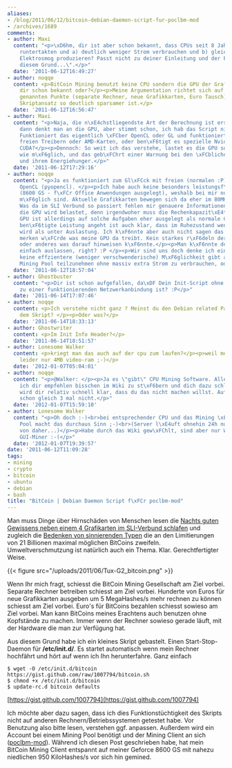```yaml
---
aliases:
- /blog/2011/06/12/bitcoin-debian-daemon-script-fur-poclbm-mod
- /archives/1689
comments:
- author: Maxi
  content: "<p>\xD6hm, dir ist aber schon bekannt, dass CPUs seit 8 Jahren bei Nichtauslastung
    runtertakten und a) deutlich weniger Strom verbrauchen und b) gleichfalls weniger
    Elektrosmog produzieren? Passt nicht zu deiner Einleitung und der Folgerung \"Aus
    diesem Grund...\".</p>"
  date: '2011-06-12T16:49:27'
- author: noqqe
  content: <p>BitCoin Mining benutzt keine CPU sondern die GPU der Grafikkarte. Ist
    dir schon bekannt oder?</p><p>Meine Argumentation richtet sich auf die vorher
    genannten Punkte (separate Rechner, neue Grafikkarten, Euro Tausch) wogegen der
    Skriptansatz so deutlich sparsamer ist.</p>
  date: '2011-06-12T16:56:47'
- author: Maxi
  content: "<p>Naja, die n\xE4chstliegendste Art der Berechnung ist erst mal die CPU,
    dann denkt man an die GPU, aber stimmt schon, ich hab das Script nicht gelesen.
    Funktioniert das eigentlich \xFCber OpenCL oder GL und funktioniert es auch mit
    freien Treibern oder AMD-Karten, oder ben\xF6tigt es spezielle Nvidia-APIs wie
    CUDA?</p><p>Dennoch: So weit ich das verstehe, lastet es die GPU so stark aus
    wie m\xF6glich, und das geb\xFChrt einer Warnung bei den \xFCblichen Monster-Karten
    und ihrem Energiehunger.</p>"
  date: '2011-06-12T17:29:16'
- author: noqqe
  content: "<p>Ja es funktioniert zum Gl\xFCck mit freien (normalen :P) Treibern und
    OpenCL (pyopencl). </p><p>Ich habe auch keine besonders leistungsf\xE4hige Grafikkarte
    (8600 GS - f\xFCr Office Anwendungen ausgelegt), weshalb bei mir nur bis zu 900KH/s
    m\xF6glich sind. Aktuelle Grafikkarten bewegen sich da eher im 80MH/s Bereich.
    Was da im SLI Verbund so passiert fehlen mir genauere Informationen. </p><p>Klar,
    die GPU wird belastet, denn irgendwoher muss die Rechenkapazit\xE4t kommen. Die
    GPU ist allerdings auf solche Aufgaben eher ausgelegt als normale CPUs. Was die
    ben\xF6tigte Leistung angeht ist auch klar, dass im Ruhezustand weniger verbraucht
    wird als unter Auslastung. Ich k\xF6nnte aber auch nicht sagen das ich das jetzt
    merken w\xFCrde was meine GPU da treibt. Kein starkes r\xF6deln der L\xFCfter
    oder anderes was darauf hinweisen k\xF6nnte.</p><p>Man k\xF6nnte den Rechner auch
    einfach auslassen, right? :P </p><p>Wir sind uns doch denke ich einig das es wohl
    keine effzientere (weniger verschwenderische) M\xF6glichkeit gibt an einem BitCoin
    Mining Pool teilzunehmen ohne massiv extra Strom zu verbrauchen, oder?</p>"
  date: '2011-06-12T18:57:04'
- author: Ghostbuster
  content: "<p>Dir ist schon aufgefallen, da\xDF Dein Init-Script ohne Abh\xE4ngigkeit
    zu einer funktionierenden Netzwerkanbindung ist? :P</p>"
  date: '2011-06-14T17:07:46'
- author: noqqe
  content: <p>Ich verstehe nicht ganz ? Meinst du den Debian related Part? Oben in
    dem Skript? </p><p>Oder was?</p>
  date: '2011-06-14T18:33:13'
- author: Ghostwriter
  content: <p>Im Init Info Header?</p>
  date: '2011-06-14T18:51:57'
- author: Lonesome Walker
  content: <p>kriegt man das auch auf der cpu zum laufen?</p><p>weil mein server hat
    leider nur 4MB video-ram ;-)</p>
  date: '2012-01-07T05:04:01'
- author: noqqe
  content: "<p>@Walker: </p><p>Ja es \"gibt\" CPU Mining Software. Allerdings w\xFCrd
    ich dir empfehlen bisschen im Wiki zu st\xF6bern und dich dazu schlauzulesen.</p><p>Da
    wird dir relativ schnell klar, dass du das nicht machen willst. Auf deinem Server
    schon gleich 3 mal nicht.</p>"
  date: '2012-01-07T15:59:10'
- author: Lonesome Walker
  content: "<p>Oh doch :-)<br>bei entsprechender CPU und das Mining \xFCber einen
    Pool macht das durchaus Sinn ;-)<br>(Server l\xE4uft ohnehin 24h nur im Leerlauf,
    von daher...)</p><p>Habe durch das Wiki gew\xFChlt, sind aber nur Windows und
    GUI-Miner :-(</p>"
  date: '2012-01-07T19:39:57'
date: '2011-06-12T11:09:28'
tags:
- mining
- crypto
- bitcoin
- ubuntu
- debian
- bash
title: "BitCoin | Debian Daemon Script f\xFCr poclbm-mod"
---
```


Man muss Dinge über Hirnschäden von Menschen lesen die
[Nachts guten Gewissens neben einem 4 Grafikarten im SLI-Verbund schlafen](http://www.bitcoinminingaccidents.com/?p=196)
und zugleich die [Bedenken von sinnierenden Typen](http://tav.espians.com/why-bitcoin-will-fail-as-a-currency.html) die
an den Limitierungen von 21 Billionen maximal möglichen BitCoins zweifeln.
Umweltverschmutzung ist natürlich auch ein Thema. Klar. Gerechtfertigter
Weise.

{{< figure src="/uploads/2011/06/Tux-G2_bitcoin.png" >}}

Wenn Ihr mich fragt, schiesst die BitCoin Mining Gesellschaft am Ziel
vorbei. Separate Rechner betreiben schiesst am Ziel vorbei. Hunderte von
Euros für neue Grafikkarten ausgeben um 5 MegaHashes/s mehr rechnen zu
können schiesst am Ziel vorbei. Euro's für BitCoins bezahlen schiesst
sowieso am Ziel vorbei. Man kann BitCoins meines Erachtens auch benutzen
ohne Kopfstände zu machen. Immer wenn der Rechner sowieso gerade läuft, mit
der Hardware die man zur Verfügung hat.

Aus diesem Grund habe ich ein kleines Skript gebastelt. Einen
Start-Stop-Daemon für **/etc/init.d/**. Es startet automatisch wenn mein
Rechner hochfährt und hört auf wenn ich Ihn herunterfahre. Ganz einfach

```
$ wget -O /etc/init.d/bitcoin https://gist.github.com/raw/1007794/bitcoin.sh
$ chmod +x /etc/init.d/bitcoin
$ update-rc.d bitcoin defaults
```

[https://gist.github.com/1007794](https://gist.github.com/1007794)

Ich möchte aber dazu sagen, dass ich dies Funktionstüchtigkeit des Skripts
nicht auf anderen Rechnern/Betriebssystemen getestet habe. Vor Benutzung
also bitte lesen, verstehen ggf. anpassen. Außerdem wird ein Account bei
einem Mining Pool benötigt und der Mining Client an sich
([poclbm-mod](https://en.bitcoin.it/wiki/Poclbm-mod)). Während ich diesen
Post geschrieben habe, hat mein BitCoin Mining Client entspannt auf meiner
Geforce 8600 GS mit nahezu niedlichen 950 KiloHashes/s vor sich hin
gemined.